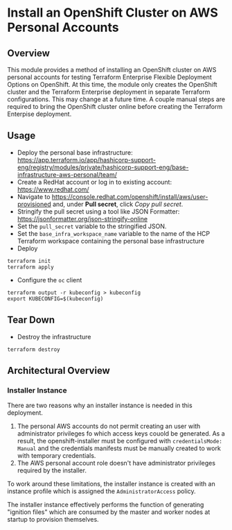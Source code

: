 # Install an OpenShift Cluster on AWS Personal Accounts

## Overview

This module provides a method of installing an OpenShift cluster on AWS personal accounts for testing Terraform Enterprise Flexible Deployment Options on OpenShift. At this time, the module only creates the OpenShift cluster and the Terraform Enterprise deployment in separate Terraform configurations. This may change at a future time. A couple manual steps are required to bring the OpenShift cluster online before creating the Terraform Enterpise deployment. 

## Usage

* Deploy the personal base infrastructure: https://app.terraform.io/app/hashicorp-support-eng/registry/modules/private/hashicorp-support-eng/base-infrastructure-aws-personal/team/
* Create a RedHat account or log in to existing account: https://www.redhat.com/
* Navigate to https://console.redhat.com/openshift/install/aws/user-provisioned and, under **Pull secret**, click *Copy pull secret*.
* Stringify the pull secret using a tool like JSON Formatter: https://jsonformatter.org/json-stringify-online
* Set the `pull_secret` variable to the stringified JSON.
* Set the `base_infra_workspace_name` variable to the name of the HCP Terraform workspace containing the personal base infrastructure
* Deploy
```
terraform init
terraform apply
```
* Configure the `oc` client
```
terraform output -r kubeconfig > kubeconfig
export KUBECONFIG=$(kubeconfig)
```

## Tear Down

* Destroy the infrastructure
```
terraform destroy
```

## Architectural Overview

### Installer Instance

There are two reasons why an installer instance is needed in this deployment.

1. The personal AWS accounts do not permit creating an user with administrator privileges fo which access keys couold be generated. As a result, the openshift-installer must be configured with `credentialsMode: Manual` and the credentials manifests must be manually created to work with temporary credentials.
2. The AWS personal account role doesn't have administrator privileges required by the installer.

To work around these limitations, the installer instance is created with an instance profile which is assigned the `AdministratorAccess` policy.

The installer instance effectively performs the function of generating "ignition files" which are consumed by the master and worker nodes at startup to provision themselves.
